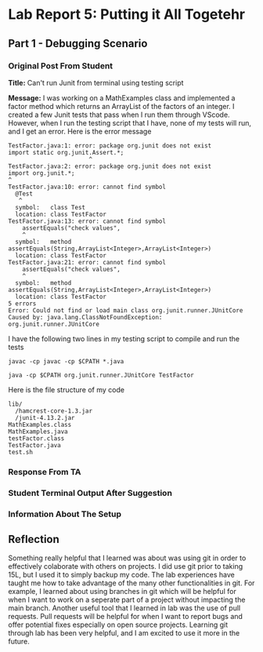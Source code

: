 # Lab Report 5: Putting it All Togetehr
## Part 1 - Debugging Scenario
### Original Post From Student
**Title:** Can't run Junit from terminal using testing script

**Message:**
I was working on a MathExamples class and implemented a factor method which returns an ArrayList of the factors of an integer. I created a few Junit tests that pass when I run them through VScode. However, when I run the testing script that I have, none of my tests will run, and I get an error. Here is the error message
```
TestFactor.java:1: error: package org.junit does not exist
import static org.junit.Assert.*;
                       ^
TestFactor.java:2: error: package org.junit does not exist
import org.junit.*;
^
TestFactor.java:10: error: cannot find symbol
  @Test
   ^
  symbol:   class Test
  location: class TestFactor
TestFactor.java:13: error: cannot find symbol
    assertEquals("check values",
    ^
  symbol:   method assertEquals(String,ArrayList<Integer>,ArrayList<Integer>)
  location: class TestFactor
TestFactor.java:21: error: cannot find symbol
    assertEquals("check values",
    ^
  symbol:   method assertEquals(String,ArrayList<Integer>,ArrayList<Integer>)
  location: class TestFactor
5 errors
Error: Could not find or load main class org.junit.runner.JUnitCore
Caused by: java.lang.ClassNotFoundException: org.junit.runner.JUnitCore
```
I have the following two lines in my testing script to compile and run the tests
```
javac -cp javac -cp $CPATH *.java

java -cp $CPATH org.junit.runner.JUnitCore TestFactor 
```
Here is the file structure of my code
```
lib/
  /hamcrest-core-1.3.jar
  /junit-4.13.2.jar
MathExamples.class
MathExamples.java
testFactor.class
TestFactor.java
test.sh
```
### Response From TA
### Student Terminal Output After Suggestion
### Information About The Setup
## Reflection
Something really helpful that I learned was about was using git in order to effectively colaborate with others on projects. I did use git prior to taking 15L, but I used it to simply backup my code. The lab experiences have taught me how to take advantage of the many other functionalities in git. For example, I learned about using branches in git which will be helpful for when I want to work on a seperate part of a project without impacting the main branch. Another useful tool that I learned in lab was the use of pull requests. Pull requests will be helpful for when I want to report bugs and offer potential fixes especially on open source projects. Learning git through lab has been very helpful, and I am excited to use it more in the future.
